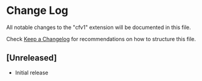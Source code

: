 # Change Log
All notable changes to the "cfv1" extension will be documented in this file.

Check [Keep a Changelog](http://keepachangelog.com/) for recommendations on how to structure this file.

## [Unreleased]
- Initial release